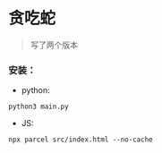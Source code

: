 # 贪吃蛇

> 写了两个版本 

### 安装：

* python: 

`python3 main.py` 

* JS:

`npx parcel src/index.html --no-cache` 

